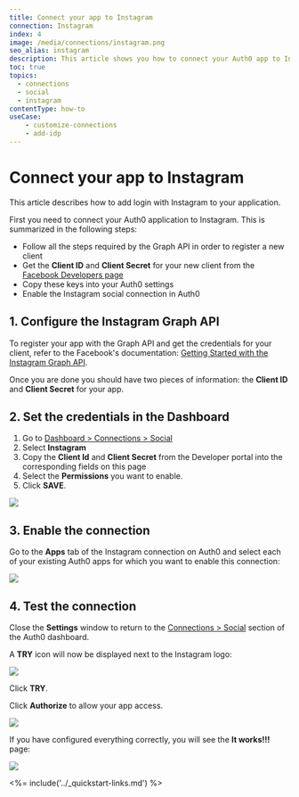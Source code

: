 ```yaml
---
title: Connect your app to Instagram
connection: Instagram
index: 4
image: /media/connections/instagram.png
seo_alias: instagram
description: This article shows you how to connect your Auth0 app to Instagram. You will need to generate keys, copy these into your Auth0 settings, and enable the connection.
toc: true
topics:
  - connections
  - social
  - instagram
contentType: how-to
useCase:
    - customize-connections
    - add-idp
---
```

# Connect your app to Instagram

This article describes how to add login with Instagram to your application.

First you need to connect your Auth0 application to Instagram. This is summarized in the following steps:

- Follow all the steps required by the Graph API in order to register a new client
- Get the **Client ID** and **Client Secret** for your new client from the [Facebook Developers page](https://developers.facebook.com/)
- Copy these keys into your Auth0 settings
- Enable the Instagram social connection in Auth0

## 1. Configure the Instagram Graph API

To register your app with the Graph API and get the credentials for your client, refer to the Facebook's documentation: [Getting Started with the Instagram Graph API](https://developers.facebook.com/docs/instagram-api/getting-started/).

Once you are done you should have two pieces of information: the **Client ID** and **Client Secret** for your app.

## 2. Set the credentials in the Dashboard

1. Go to [Dashboard > Connections > Social](${manage_url}/#/connections/social)
2. Select **Instagram**
3. Copy the **Client Id** and **Client Secret** from the Developer portal into the corresponding fields on this page
4. Select the **Permissions** you want to enable.
5. Click **SAVE**.

![](/media/articles/connections/social/instagram/instagram-devportal-5.png)

## 3. Enable the connection

Go to the **Apps** tab of the Instagram connection on Auth0 and select each of your existing Auth0 apps for which you want to enable this connection:

![](/media/articles/connections/social/instagram/instagram-devportal-6.png)

## 4. Test the connection

Close the **Settings** window to return to the [Connections > Social](${manage_url}/#/connections/social) section of the Auth0 dashboard.

A **TRY** icon will now be displayed next to the Instagram logo:

![](/media/articles/connections/social/instagram/instagram-devportal-7.png)

Click **TRY**.

Click **Authorize** to allow your app access.

![](/media/articles/connections/social/instagram/instagram-devportal-7a.png)

If you have configured everything correctly, you will see the **It works!!!** page:

![](/media/articles/connections/social/instagram/instagram-devportal-7b.png)

<%= include('../_quickstart-links.md') %>
